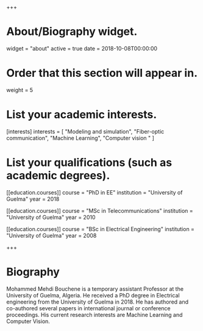 +++
# About/Biography widget.
widget = "about"
active = true
date = 2018-10-08T00:00:00

# Order that this section will appear in.
weight = 5

# List your academic interests.
[interests]
  interests = [
    "Modeling and simulation",
    "Fiber-optic communication",
    "Machine Learning",
	"Computer vision "
  ]

# List your qualifications (such as academic degrees).
[[education.courses]]
  course = "PhD in EE"
  institution = "University of Guelma"
  year = 2018

[[education.courses]]
  course = "MSc in Telecommunications"
  institution = "University of Guelma"
  year = 2010

[[education.courses]]
  course = "BSc in Electrical Engineering"
  institution = "University of Guelma"
  year = 2008
 
+++

# Biography

Mohammed Mehdi Bouchene is a temporary assistant Professor at the University of Guelma, Algeria. He received a  PhD degree in Electrical engineering from the University of Guelma in 2018. He has authored  and co-authored several papers in international journal or conference proceedings. His current  research interests are Machine Learning and Computer Vision.
